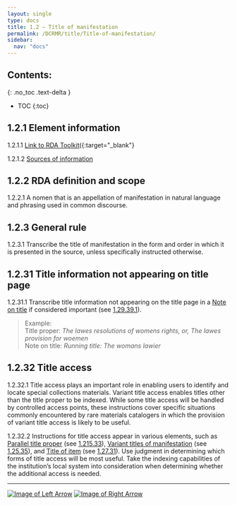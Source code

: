 ```yaml
---
layout: single
type: docs
title: 1.2 — Title of manifestation
permalink: /DCRMR/title/Title-of-manifestation/
sidebar:
  nav: "docs"
---
```


## Contents:
{: .no_toc .text-delta }

- TOC
{:toc}

## 1.2.1 Element information

<a name="1.2.1.1">1.2.1.1</a> [Link to RDA Toolkit](https://access.rdatoolkit.org/Content?externalId=en-US_ala-6d73e093-3928-3314-ad35-cc4afb3e3e3b)({:target="_blank"}

<a name="1.2.1.2">1.2.1.2</a> [Sources of information](/DCRMR/title/#1011-sources-of-information)

## 1.2.2 RDA definition and scope

<a name="1.2.2.1">1.2.2.1</a> A nomen that is an appellation of manifestation in natural language and phrasing used in common discourse.

## 1.2.3 General rule

<a name="1.2.3.1">1.2.3.1</a> Transcribe the title of manifestation in the form and order in which it is presented in the source, unless specifically instructed otherwise.

## 1.2.31 Title information not appearing on title page

<a name="1.2.31.1">1.2.31.1</a> Transcribe title information not appearing on the title page in a [Note on title](/DCRMR/title/Note-on-title) if considered important (see [1.29.39.1](/DCRMR/title/Note-on-title/#1.29.39.1)).

>Example:  
>Title proper: <CITE>The lawes resolutions of womens rights, or, The lawes provision for woemen</CITE>  
>Note on title: <CITE>Running title: The womans lawier</CITE>  

## 1.2.32 Title access

<a name="1.2.32.1">1.2.32.1</a> Title access plays an important role in enabling users to identify and locate special collections materials. Variant title access enables titles other than the title proper to be indexed. While some title access will be handled by controlled access points, these instructions cover specific situations commonly encountered by rare materials catalogers in which the provision of variant title access is likely to be useful. 
 
<a name="1.2.32.2">1.2.32.2</a>  Instructions for title access appear in various elements, such as [Parallel title proper](/DCRMR/title/Parallel-title-proper) (see [1.215.33](/DCRMR/title/Parallel-title-proper/#121533-title-access-for-parallel-titles-proper)), [Variant titles of manifestation](/DCRMR/title/Variant-title-of-manifestation) (see [1.25.35](/DCRMR/title/Variant-title-of-manifestation/#12535-title-access-for-variant-titles)), and [Title of item](/DCRMR/title/Title-of-item) (see [1.27.31](/DCRMR/title/Title-of-item/#12731-title-access-for-item-specific-titles)). Use judgment in determining which forms of title access will be most useful. Take the indexing capabilities of the institution’s local system into consideration when determining whether the additional access is needed.

---

[![Image of Left Arrow](https://rbms-bsc.github.io/DCRMR/assets/pictures/navigation/Arrow_Left.png "1 — Title")](/DCRMR/title/) [![Image of Right Arrow](https://rbms-bsc.github.io/DCRMR/assets/pictures/navigation/Arrow_Right.png "1.21 — Title proper")](/DCRMR/title/Title-proper/)
